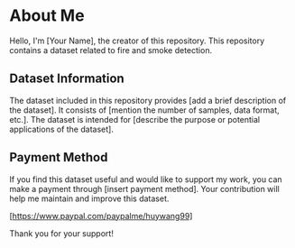 # About Me

Hello, I'm [Your Name], the creator of this repository. This repository 
contains a dataset related to fire and smoke detection.

## Dataset Information

The dataset included in this repository provides [add a brief description 
of the dataset]. It consists of [mention the number of samples, data 
format, etc.]. The dataset is intended for [describe the purpose or 
potential applications of the dataset].

## Payment Method

If you find this dataset useful and would like to support my work, you can 
make a payment through [insert payment method]. Your contribution will 
help me maintain and improve this dataset.

[https://www.paypal.com/paypalme/huywang99]

Thank you for your support!


